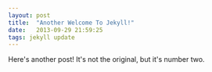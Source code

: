 ```yaml
---
layout: post
title:  "Another Welcome To Jekyll!"
date:   2013-09-29 21:59:25
tags: jekyll update
---
```


Here's another post! It's not the original, but it's number two.

[jekyll-gh]: https://github.com/mojombo/jekyll
[jekyll]:    http://jekyllrb.com
